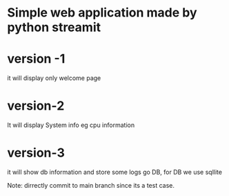 # Simple web application made by python streamit

# version -1 
it will display only welcome page

# version-2 

It will display System info eg cpu information

# version-3 

it will show db information and store some logs go DB, for DB we use sqllite

Note: dirrectly commit to main branch since its a test case.
